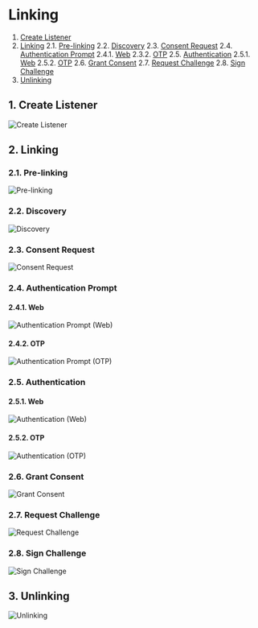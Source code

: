 # Linking

1. [Create Listener](#1-create-listener)
2. [Linking](#2-linking)
  2.1. [Pre-linking](#2-1-pre-linking)
  2.2. [Discovery](#2-2-discovery)
  2.3. [Consent Request](#2-3-consent-request)
  2.4. [Authentication Prompt](#2-4-authentication-prompt)
    2.4.1. [Web](#2-4-1-web)
    2.3.2. [OTP](#2-4-2-otp)
  2.5. [Authentication](#2-5-authentication)
    2.5.1. [Web](#2-5-1-web)
    2.5.2. [OTP](#2-5-2-otp)
  2.6. [Grant Consent](#2-6-grant-consent)
  2.7. [Request Challenge](#2-7-request-challenge)
  2.8. [Sign Challenge](#2-8-sign-challenge)
3. [Unlinking](#3-unlinking)

## 1. Create Listener

![Create Listener](http://www.plantuml.com/plantuml/proxy?cache=no&src=https://raw.githubusercontent.com/mojaloop/pisp-demo-server/sequence-diagrams/docs/assets/diagrams/linking/1-create-listener.puml)

## 2. Linking

### 2.1. Pre-linking

![Pre-linking](http://www.plantuml.com/plantuml/proxy?cache=no&src=https://raw.githubusercontent.com/mojaloop/pisp-demo-server/sequence-diagrams/docs/assets/diagrams/linking/2-1-pre-linking.puml)

### 2.2. Discovery

![Discovery](http://www.plantuml.com/plantuml/proxy?cache=no&src=https://raw.githubusercontent.com/mojaloop/pisp-demo-server/sequence-diagrams/docs/assets/diagrams/linking/2-2-discovery.puml)

### 2.3. Consent Request

![Consent Request](http://www.plantuml.com/plantuml/proxy?cache=no&src=https://raw.githubusercontent.com/mojaloop/pisp-demo-server/sequence-diagrams/docs/assets/diagrams/linking/2-3-consent-request.puml)

### 2.4. Authentication Prompt

#### 2.4.1. Web

![Authentication Prompt (Web)](http://www.plantuml.com/plantuml/proxy?cache=no&src=https://raw.githubusercontent.com/mojaloop/pisp-demo-server/sequence-diagrams/docs/assets/diagrams/linking/2-4-1-authentication-prompt-web.puml)

#### 2.4.2. OTP

![Authentication Prompt (OTP)](http://www.plantuml.com/plantuml/proxy?cache=no&src=https://raw.githubusercontent.com/mojaloop/pisp-demo-server/sequence-diagrams/docs/assets/diagrams/linking/2-4-2-authentication-prompt-otp.puml)

### 2.5. Authentication

#### 2.5.1. Web

![Authentication (Web)](http://www.plantuml.com/plantuml/proxy?cache=no&src=https://raw.githubusercontent.com/mojaloop/pisp-demo-server/sequence-diagrams/docs/assets/diagrams/linking/2-5-1-authentication-web.puml)

#### 2.5.2. OTP

![Authentication (OTP)](http://www.plantuml.com/plantuml/proxy?cache=no&src=https://raw.githubusercontent.com/mojaloop/pisp-demo-server/sequence-diagrams/docs/assets/diagrams/linking/2-5-2-authentication-otp.puml)

### 2.6. Grant Consent

![Grant Consent](http://www.plantuml.com/plantuml/proxy?cache=no&src=https://raw.githubusercontent.com/mojaloop/pisp-demo-server/sequence-diagrams/docs/assets/diagrams/linking/2-6-grant-consent.puml)

### 2.7. Request Challenge

![Request Challenge](http://www.plantuml.com/plantuml/proxy?cache=no&src=https://raw.githubusercontent.com/mojaloop/pisp-demo-server/sequence-diagrams/docs/assets/diagrams/linking/2-7-request-challenge.puml)

### 2.8. Sign Challenge

![Sign Challenge](http://www.plantuml.com/plantuml/proxy?cache=no&src=https://raw.githubusercontent.com/mojaloop/pisp-demo-server/sequence-diagrams/docs/assets/diagrams/linking/2-8-sign-challenge.puml)

## 3. Unlinking

![Unlinking](http://www.plantuml.com/plantuml/proxy?cache=no&src=https://raw.githubusercontent.com/mojaloop/pisp-demo-server/sequence-diagrams/docs/assets/diagrams/linking/3-unlinking.puml)
